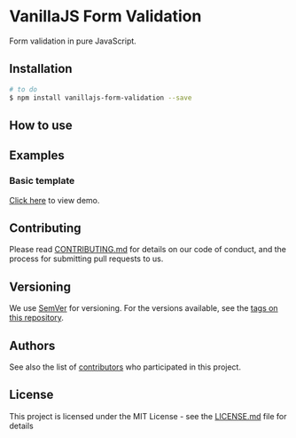 # VanillaJS Form Validation

Form validation in pure JavaScript.

## Installation

```bash
# to do
$ npm install vanillajs-form-validation --save
```

## How to use

## Examples

### Basic template

[Click here](index.html) to view demo.

## Contributing

Please read [CONTRIBUTING.md](https://gist.github.com/PurpleBooth/b24679402957c63ec426) for details on our code of conduct, and the process for submitting pull requests to us.

## Versioning

We use [SemVer](http://semver.org/) for versioning. For the versions available, see the [tags on this repository](https://github.com/ederssouza/vanillajs-form-validation/tags).

## Authors

See also the list of [contributors](https://github.com/ederssouza/vanillajs-form-validation/contributors) who participated in this project.

## License

This project is licensed under the MIT License - see the [LICENSE.md](LICENSE.md) file for details
